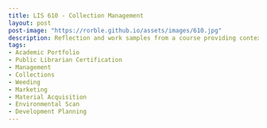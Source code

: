 ```yaml
---
title: LIS 610 - Collection Management
layout: post
post-image: "https://rorble.github.io/assets/images/610.jpg"
description: Reflection and work samples from a course providing context and practice in material selection, weeding, marketing, and planning.
tags:
- Academic Portfolio
- Public Librarian Certification
- Management
- Collections
- Weeding
- Marketing
- Material Acquisition
- Environmental Scan
- Development Planning
---
```

